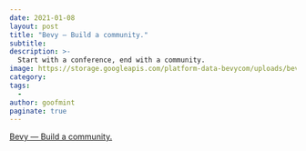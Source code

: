 ```yaml
---
date: 2021-01-08
layout: post
title: "Bevy — Build a community."
subtitle: 
description: >-
  Start with a conference, end with a community.
image: https://storage.googleapis.com/platform-data-bevycom/uploads/bevy.jpg
category: 
tags:
  - 
author: goofmint
paginate: true
---
```



[Bevy — Build a community.](https://www.bevy.com/)
